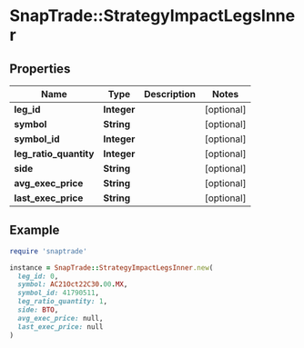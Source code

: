 # SnapTrade::StrategyImpactLegsInner

## Properties

| Name | Type | Description | Notes |
| ---- | ---- | ----------- | ----- |
| **leg_id** | **Integer** |  | [optional] |
| **symbol** | **String** |  | [optional] |
| **symbol_id** | **Integer** |  | [optional] |
| **leg_ratio_quantity** | **Integer** |  | [optional] |
| **side** | **String** |  | [optional] |
| **avg_exec_price** | **String** |  | [optional] |
| **last_exec_price** | **String** |  | [optional] |

## Example

```ruby
require 'snaptrade'

instance = SnapTrade::StrategyImpactLegsInner.new(
  leg_id: 0,
  symbol: AC21Oct22C30.00.MX,
  symbol_id: 41790511,
  leg_ratio_quantity: 1,
  side: BTO,
  avg_exec_price: null,
  last_exec_price: null
)
```

